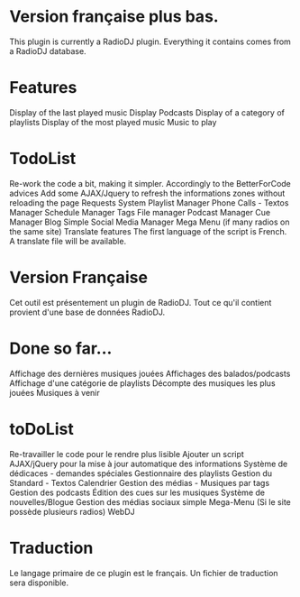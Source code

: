 # Version française plus bas.
This plugin is currently a RadioDJ plugin. Everything it contains comes from a RadioDJ database.

# Features
Display of the last played music
Display Podcasts
Display of a category of playlists
Display of the most played music
Music to play

# TodoList
Re-work the code a bit, making it simpler. Accordingly to the BetterForCode advices
Add some AJAX/Jquery to refresh the informations zones without reloading the page
Requests System
Playlist Manager
Phone Calls - Textos Manager
Schedule Manager
Tags File manager
Podcast Manager
Cue Manager
Blog
Simple Social Media Manager
Mega Menu (if many radios on the same site)
Translate features
The first language of the script is French. A translate file will be available.
 
# Version Française
Cet outil est présentement un plugin de RadioDJ. Tout ce qu'il contient provient d'une base de données RadioDJ.

# Done so far...
Affichage des dernières musiques jouées
Affichages des balados/podcasts
Affichage d'une catégorie de playlists
Décompte des musiques les plus jouées
Musiques à venir

# toDoList
Re-travailler le code pour le rendre plus lisible
Ajouter un script AJAX/jQuery pour la mise à jour automatique des informations
Système de dédicaces - demandes spéciales
Gestionnaire des playlists
Gestion du Standard - Textos
Calendrier
Gestion des médias - Musiques par tags
Gestion des podcasts
Édition des cues sur les musiques
Système de nouvelles/Blogue
Gestion des médias sociaux simple
Mega-Menu (Si le site possède plusieurs radios)
WebDJ

# Traduction
Le langage primaire de ce plugin est le français. Un fichier de traduction sera disponible.

